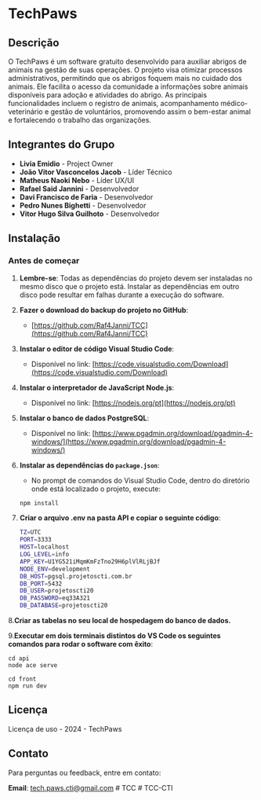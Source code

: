 # TechPaws

## Descrição

O TechPaws é um software gratuito desenvolvido para auxiliar abrigos de animais na gestão de suas operações. O projeto visa otimizar processos administrativos, permitindo que os abrigos foquem mais no cuidado dos animais. Ele facilita o acesso da comunidade a informações sobre animais disponíveis para adoção e atividades do abrigo. As principais funcionalidades incluem o registro de animais, acompanhamento médico-veterinário e gestão de voluntários, promovendo assim o bem-estar animal e fortalecendo o trabalho das organizações.

## Integrantes do Grupo

- **Livia Emidio** - Project Owner
- **João Vitor Vasconcelos Jacob** - Líder Técnico
- **Matheus Naoki Nebo** - Líder UX/UI
- **Rafael Said Jannini** - Desenvolvedor
- **Davi Francisco de Faria** - Desenvolvedor
- **Pedro Nunes Bighetti** - Desenvolvedor
- **Vitor Hugo Silva Guilhoto** - Desenvolvedor

## Instalação

### Antes de começar

1. **Lembre-se**: Todas as dependências do projeto devem ser instaladas no mesmo disco que o projeto está. Instalar as dependências em outro disco pode resultar em falhas durante a execução do software.

2. **Fazer o download do backup do projeto no GitHub**:
   - [https://github.com/Raf4Janni/TCC](https://github.com/Raf4Janni/TCC)

3. **Instalar o editor de código Visual Studio Code**:
   - Disponível no link: [https://code.visualstudio.com/Download](https://code.visualstudio.com/Download)

4. **Instalar o interpretador de JavaScript Node.js**:
   - Disponível no link: [https://nodejs.org/pt](https://nodejs.org/pt)

5. **Instalar o banco de dados PostgreSQL**:
   - Disponível no link: [https://www.pgadmin.org/download/pgadmin-4-windows/](https://www.pgadmin.org/download/pgadmin-4-windows/)

6. **Instalar as dependências do `package.json`**:
   - No prompt de comandos do Visual Studio Code, dentro do diretório onde está localizado o projeto, execute:

   ```bash
   npm install

7. **Criar o arquivo .env na pasta API e copiar o seguinte código**:

    ```bash
    TZ=UTC
    PORT=3333
    HOST=localhost
    LOG_LEVEL=info
    APP_KEY=U1YG521iMqmKmFzTno29H6plVlRLjBJf
    NODE_ENV=development
    DB_HOST=pgsql.projetoscti.com.br
    DB_PORT=5432
    DB_USER=projetoscti20
    DB_PASSWORD=eq33A321
    DB_DATABASE=projetoscti20

8.**Criar as tabelas no seu local de hospedagem do banco de dados.**

9.**Executar em dois terminais distintos do VS Code os seguintes comandos para rodar o software com êxito**:

    cd api
    node ace serve

    cd front
    npm run dev

## Licença

Licença de uso - 2024 - TechPaws

## Contato

Para perguntas ou feedback, entre em contato:

**Email**: tech.paws.cti@gmail.com
#   T C C  
 #   T C C - C T I  
 